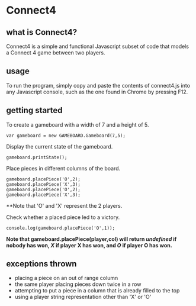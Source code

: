 Connect4
==========

## what is Connect4?

Connect4 is a simple and functional Javascript subset of code that models a Connect 4 game between two players.

## usage

To run the program, simply copy and paste the contents of connect4.js into any Javascript console, such as the one found in Chrome by pressing F12.

## getting started

To create a gameboard with a width of 7 and a height of 5.

```
var gameboard = new GAMEBOARD.Gameboard(7,5);
```

Display the current state of the gameboard.

```
gameboard.printState();
```

Place pieces in different columns of the board.
```
gameboard.placePiece('O',2);
gameboard.placePiece('X',3);
gameboard.placePiece('O',2);
gameboard.placePiece('X',3);
```

**Note that 'O' and 'X' represent the 2 players.

Check whether a placed piece led to a victory.

```
console.log(gameboard.placePiece('O',1));
```

**Note that gameboard.placePiece(player,col) will return _undefined_ if nobody has won, _X_ if player X has won, and _O_ if player O has won.**

## exceptions thrown

- placing a piece on an out of range column
- the same player placing pieces down twice in a row
- attempting to put a piece in a column that is already filled to the top
- using a player string representation other than 'X' or 'O'






